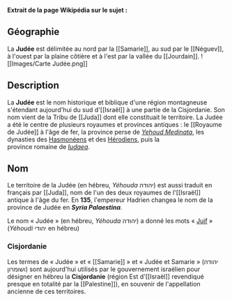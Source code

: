 **Extrait de la page Wikipédia sur le sujet :**
## Géographie
La **Judée** est délimitée au nord par la [[Samarie]], au sud par le [[Néguev]], à l'ouest par la plaine côtière et à l'est par la vallée du [[Jourdain]].
![[Images/Carte Judée.png]]

## Description
La **Judée** est le nom historique et biblique d'une région montagneuse s'étendant aujourd'hui du sud d'[[Israël]] à une partie de la Cisjordanie. Son nom vient de la Tribu de [[Juda]] dont elle constituait le territoire.
La Judée a été le centre de plusieurs royaumes et provinces antiques : le [[Royaume de Judée]] à l'âge de fer, la province perse de _[Yehoud Medinata](https://fr.wikipedia.org/wiki/Yehoud_Medinata "Yehoud Medinata")_, les dynasties des [Hasmonéens](https://fr.wikipedia.org/wiki/Hasmon%C3%A9ens "Hasmonéens") et des [Hérodiens](https://fr.wikipedia.org/wiki/H%C3%A9rodiens "Hérodiens"), puis la province romaine de _[Iudaea](https://fr.wikipedia.org/wiki/Jud%C3%A9e_(province_romaine) "Judée (province romaine)")_.

## Nom
Le territoire de la Judée (en hébreu, _Yéhouda_ יהודה) est aussi traduit en français par [[Juda]], nom de l'un des deux royaumes de l'[[Israël]] antique à l'âge du fer.
En **135**, l'empereur Hadrien changea le nom de la province de Judée en ***Syria Palaestina***.

Le nom « Judée » (en hébreu, _Yéhouda_ יהודה) a donné les mots « [Juif](https://fr.wikipedia.org/wiki/Juifs "Juifs") » (_Yéhoudi_ יהודי en hébreu)

### Cisjordanie
Les termes de « Judée » et « [[Samarie]] » et « Judée et Samarie » (יהודה ושומרון) sont aujourd'hui utilisés par le gouvernement israélien pour désigner en hébreu la **Cisjordanie** (région Est d'[[Israël]] revendiqué presque en totalité par la [[Palestine]]), en souvenir de l'appellation ancienne de ces territoires.